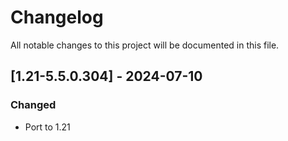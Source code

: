 # Changelog
All notable changes to this project will be documented in this file.

## [1.21-5.5.0.304] - 2024-07-10
### Changed
 - Port to 1.21